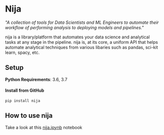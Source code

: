 # Nija



*"A collection of tools for Data Scientists and ML Engineers to automate their workflow of performing analysis to deploying models and pipelines."*

nija is a library/platform that automates your data science and analytical tasks at any stage in the pipeline. nija is, at its core, a uniform API that helps automate analytical techniques from various libaries such as pandas, sci-kit learn, spacy, etc.

## Setup

**Python Requirements**: 3.6, 3.7

#### Install from GitHub

`pip install nija`


## How to use nija

Take a look at this [nija.ipynb](https://github.com/karthikraja95/nija/blob/master/examples/nija.ipynb) notebook
